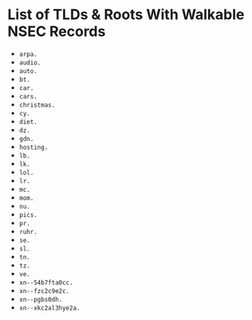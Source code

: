 # List of TLDs & Roots With Walkable NSEC Records

* `arpa.`
* `audio.`
* `auto.`
* `bt.`
* `car.`
* `cars.`
* `christmas.`
* `cy.`
* `diet.`
* `dz.`
* `gdn.`
* `hosting.`
* `lb.`
* `lk.`
* `lol.`
* `lr.`
* `mc.`
* `mom.`
* `nu.`
* `pics.`
* `pr.`
* `ruhr.`
* `se.`
* `sl.`
* `tn.`
* `tz.`
* `ve.`
* `xn--54b7fta0cc.`
* `xn--fzc2c9e2c.`
* `xn--pgbs0dh.`
* `xn--xkc2al3hye2a.`
